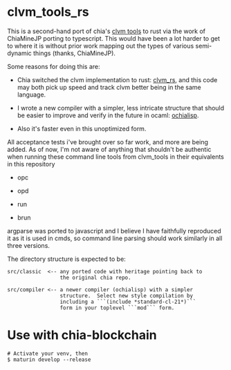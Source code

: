 clvm_tools_rs
=

This is a second-hand port of chia's [clvm tools](https://github.com/Chia-Network/clvm_tools/) to rust via the work of
ChiaMineJP porting to typescript.  This would have been a lot harder to
get to where it is without prior work mapping out the types of various
semi-dynamic things (thanks, ChiaMineJP).

Some reasons for doing this are:

 - Chia switched the clvm implementation to rust: [clvm_rs](https://github.com/Chia-Network/clvm_rs), and this code may both pick up speed and track clvm better being in the same language.
 
 - I wrote a new compiler with a simpler, less intricate structure that should be easier to improve and verify in the future in ocaml: [ochialisp](https://github.com/prozacchiwawa/ochialisp).

 - Also it's faster even in this unoptimized form.

All acceptance tests i've brought over so far work, and more are being added.
As of now, I'm not aware of anything that shouldn't be authentic when running
these command line tools from clvm_tools in their equivalents in this repository

 - opc
 
 - opd
 
 - run
 
 - brun
 
argparse was ported to javascript and I believe I have faithfully reproduced it
as it is used in cmds, so command line parsing should work similarly in all three
versions.

The directory structure is expected to be:

    src/classic  <-- any ported code with heritage pointing back to
                     the original chia repo.
                    
    src/compiler <-- a newer compiler (ochialisp) with a simpler
                     structure.  Select new style compilation by
                     including a ```(include *standard-cl-21*)```
                     form in your toplevel ```mod``` form.

Use with chia-blockchain
===

    # Activate your venv, then
    $ maturin develop --release

